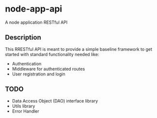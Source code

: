 # node-app-api
A node application RESTful API

## Description
This RRESTful API is meant to provide a simple baseline framework to get started with standard functionality needed like:

- Authentication
- Middleware for authenticated routes
- User registration and login

## TODO
- Data Access Object (DAO) interface library
- Utils library
- Error Handler
